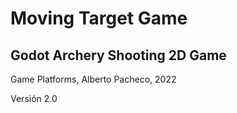 # Moving Target Game

## Godot Archery Shooting 2D Game


Game Platforms, Alberto Pacheco, 2022

Versión 2.0
